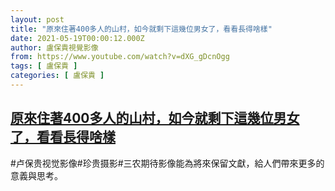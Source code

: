```yaml
---
layout: post
title: "原來住著400多人的山村，如今就剩下這幾位男女了，看看長得啥樣"
date: 2021-05-19T00:00:12.000Z
author: 盧保貴視覺影像
from: https://www.youtube.com/watch?v=dXG_gDcnOgg
tags: [ 盧保貴 ]
categories: [ 盧保貴 ]
---
```

<!--1621382412000-->
[原來住著400多人的山村，如今就剩下這幾位男女了，看看長得啥樣](https://www.youtube.com/watch?v=dXG_gDcnOgg)
------

<div>
#卢保贵视觉影像#珍贵摄影#三农期待影像能為將來保留文獻，給人們帶來更多的意義與思考。
</div>
